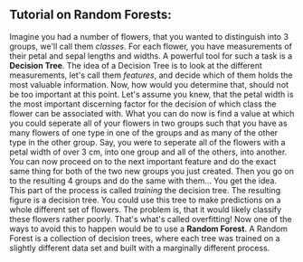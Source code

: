 ## Tutorial on Random Forests:
Imagine you had a number of flowers, that you wanted to distinguish into 3 groups, we'll call them *classes*. For each flower, you have measurements of their petal and sepal lengths and widths. A powerful tool for such a task is a **Decision Tree**. The idea of a Decision Tree is to look at the different measurements, let's call them *features*, and decide which of them holds the most valuable information. Now, how would you determine that, should not be too important at this point. Let's assume you knew, that the petal width is the most important discerning factor for the decision of which class the flower can be associated with. What you can do now is find a value at which you could seperate all of your flowers in two groups such that you have as many flowers of one type in one of the groups and as many of the other type in the other group. Say, you were to seperate all of the flowers with a petal width of over 3 cm, into one group and all of the others, into another. You can now proceed on to the next important feature and do the exact same thing for both of the two new groups you just created. Then you go on to the resulting 4 groups and do the same with them...
You get the idea. This part of the process is called *training* the decision tree. The resulting figure is a decision tree. You could use this tree to make predictions on a whole different set of flowers. The problem is, that it would likely classify these flowers rather poorly. That's what's called overfitting! Now one of the ways to avoid this to happen would be to use a **Random Forest**. A Random Forest is a collection of decision trees, where each tree was trained on a slightly different data set and built with a marginally different process.